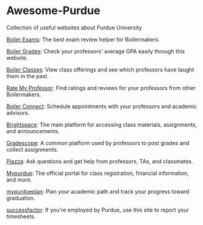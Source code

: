 # Awesome-Purdue

Collection of useful websites about Purdue University

[Boiler Exams](https://www.boilerexams.com/): The best exam review helper for Boilermakers.

[Boiler Grades](https://www.boilergrades.com/): Check your professors' average GPA easily through this website.

[Boiler Classes](https://boilerclasses.com/): View class offerings and see which professors have taught them in the past.

[Rate My Professor](https://www.ratemyprofessors.com/): Find ratings and reviews for your professors from other Boilermakers.

[Boiler Connect](https://www.purdue.edu/boilerconnect/): Schedule appointments with your professors and academic advisors.

[Brightspace](https://purdue.brightspace.com/d2l/login): The main platform for accessing class materials, assignments, and announcements.

[Gradescope](https://www.gradescope.com/): A common platform used by professors to post grades and collect assignments.

[Piazza](https://piazza.com/): Ask questions and get help from professors, TAs, and classmates.

[Mypurdue](https://mypurdue.purdue.edu): The official portal for class registration, financial information, and more.

[mypurdueplan](https://mypurdueplan.purdue.edu/): Plan your academic path and track your progress toward graduation.

[successfactor](https://one.purdue.edu/task/all/successfactors-employee): If you're employed by Purdue, use this site to report your timesheets.


